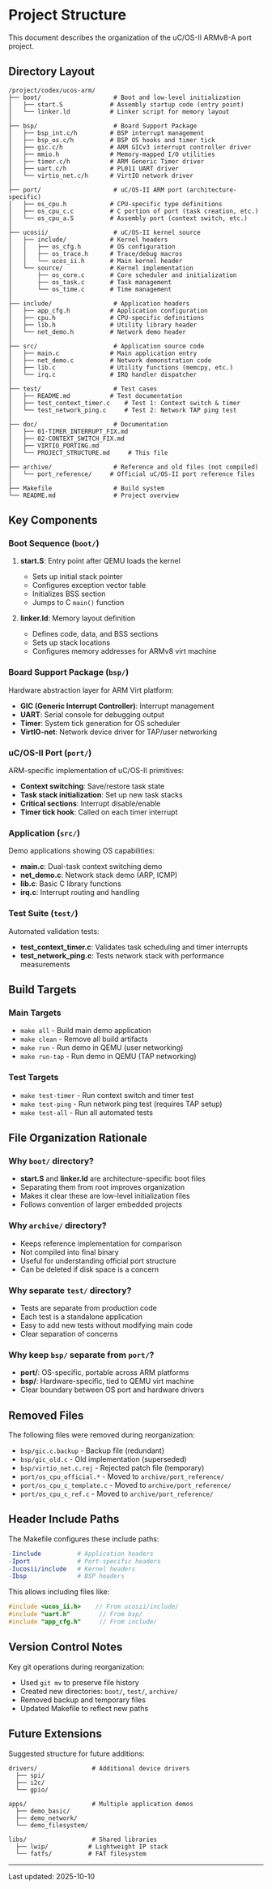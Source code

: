 # Project Structure

This document describes the organization of the uC/OS-II ARMv8-A port project.

## Directory Layout

```
/project/codex/ucos-arm/
├── boot/                    # Boot and low-level initialization
│   ├── start.S             # Assembly startup code (entry point)
│   └── linker.ld           # Linker script for memory layout
│
├── bsp/                     # Board Support Package
│   ├── bsp_int.c/h         # BSP interrupt management
│   ├── bsp_os.c/h          # BSP OS hooks and timer tick
│   ├── gic.c/h             # ARM GICv3 interrupt controller driver
│   ├── mmio.h              # Memory-mapped I/O utilities
│   ├── timer.c/h           # ARM Generic Timer driver
│   ├── uart.c/h            # PL011 UART driver
│   └── virtio_net.c/h      # VirtIO network driver
│
├── port/                    # uC/OS-II ARM port (architecture-specific)
│   ├── os_cpu.h            # CPU-specific type definitions
│   ├── os_cpu_c.c          # C portion of port (task creation, etc.)
│   └── os_cpu_a.S          # Assembly port (context switch, etc.)
│
├── ucosii/                  # uC/OS-II kernel source
│   ├── include/            # Kernel headers
│   │   ├── os_cfg.h        # OS configuration
│   │   ├── os_trace.h      # Trace/debug macros
│   │   └── ucos_ii.h       # Main kernel header
│   └── source/             # Kernel implementation
│       ├── os_core.c       # Core scheduler and initialization
│       ├── os_task.c       # Task management
│       └── os_time.c       # Time management
│
├── include/                 # Application headers
│   ├── app_cfg.h           # Application configuration
│   ├── cpu.h               # CPU-specific definitions
│   ├── lib.h               # Utility library header
│   └── net_demo.h          # Network demo header
│
├── src/                     # Application source code
│   ├── main.c              # Main application entry
│   ├── net_demo.c          # Network demonstration code
│   ├── lib.c               # Utility functions (memcpy, etc.)
│   └── irq.c               # IRQ handler dispatcher
│
├── test/                    # Test cases
│   ├── README.md           # Test documentation
│   ├── test_context_timer.c    # Test 1: Context switch & timer
│   └── test_network_ping.c     # Test 2: Network TAP ping test
│
├── doc/                     # Documentation
│   ├── 01-TIMER_INTERRUPT_FIX.md
│   ├── 02-CONTEXT_SWITCH_FIX.md
│   ├── VIRTIO_PORTING.md
│   └── PROJECT_STRUCTURE.md     # This file
│
├── archive/                 # Reference and old files (not compiled)
│   └── port_reference/     # Official uC/OS-II port reference files
│
├── Makefile                 # Build system
└── README.md                # Project overview
```

## Key Components

### Boot Sequence (`boot/`)

1. **start.S**: Entry point after QEMU loads the kernel
   - Sets up initial stack pointer
   - Configures exception vector table
   - Initializes BSS section
   - Jumps to C `main()` function

2. **linker.ld**: Memory layout definition
   - Defines code, data, and BSS sections
   - Sets up stack locations
   - Configures memory addresses for ARMv8 virt machine

### Board Support Package (`bsp/`)

Hardware abstraction layer for ARM Virt platform:

- **GIC (Generic Interrupt Controller)**: Interrupt management
- **UART**: Serial console for debugging output
- **Timer**: System tick generation for OS scheduler
- **VirtIO-net**: Network device driver for TAP/user networking

### uC/OS-II Port (`port/`)

ARM-specific implementation of uC/OS-II primitives:

- **Context switching**: Save/restore task state
- **Task stack initialization**: Set up new task stacks
- **Critical sections**: Interrupt disable/enable
- **Timer tick hook**: Called on each timer interrupt

### Application (`src/`)

Demo applications showing OS capabilities:

- **main.c**: Dual-task context switching demo
- **net_demo.c**: Network stack demo (ARP, ICMP)
- **lib.c**: Basic C library functions
- **irq.c**: Interrupt routing and handling

### Test Suite (`test/`)

Automated validation tests:

- **test_context_timer.c**: Validates task scheduling and timer interrupts
- **test_network_ping.c**: Tests network stack with performance measurements

## Build Targets

### Main Targets
- `make all` - Build main demo application
- `make clean` - Remove all build artifacts
- `make run` - Run demo in QEMU (user networking)
- `make run-tap` - Run demo in QEMU (TAP networking)

### Test Targets
- `make test-timer` - Run context switch and timer test
- `make test-ping` - Run network ping test (requires TAP setup)
- `make test-all` - Run all automated tests

## File Organization Rationale

### Why `boot/` directory?
- **start.S** and **linker.ld** are architecture-specific boot files
- Separating them from root improves organization
- Makes it clear these are low-level initialization files
- Follows convention of larger embedded projects

### Why `archive/` directory?
- Keeps reference implementation for comparison
- Not compiled into final binary
- Useful for understanding official port structure
- Can be deleted if disk space is a concern

### Why separate `test/` directory?
- Tests are separate from production code
- Each test is a standalone application
- Easy to add new tests without modifying main code
- Clear separation of concerns

### Why keep `bsp/` separate from `port/`?
- **port/**: OS-specific, portable across ARM platforms
- **bsp/**: Hardware-specific, tied to QEMU virt machine
- Clear boundary between OS port and hardware drivers

## Removed Files

The following files were removed during reorganization:

- `bsp/gic.c.backup` - Backup file (redundant)
- `bsp/gic_old.c` - Old implementation (superseded)
- `bsp/virtio_net.c.rej` - Rejected patch file (temporary)
- `port/os_cpu_official.*` - Moved to `archive/port_reference/`
- `port/os_cpu_c_template.c` - Moved to `archive/port_reference/`
- `port/os_cpu_c_ref.c` - Moved to `archive/port_reference/`

## Header Include Paths

The Makefile configures these include paths:

```makefile
-Iinclude          # Application headers
-Iport             # Port-specific headers
-Iucosii/include   # Kernel headers
-Ibsp              # BSP headers
```

This allows including files like:
```c
#include <ucos_ii.h>    // From ucosii/include/
#include "uart.h"        // From bsp/
#include "app_cfg.h"     // From include/
```

## Version Control Notes

Key git operations during reorganization:
- Used `git mv` to preserve file history
- Created new directories: `boot/`, `test/`, `archive/`
- Removed backup and temporary files
- Updated Makefile to reflect new paths

## Future Extensions

Suggested structure for future additions:

```
drivers/               # Additional device drivers
  ├── spi/
  ├── i2c/
  └── gpio/

apps/                  # Multiple application demos
  ├── demo_basic/
  ├── demo_network/
  └── demo_filesystem/

libs/                  # Shared libraries
  ├── lwip/           # Lightweight IP stack
  └── fatfs/          # FAT filesystem
```

---

Last updated: 2025-10-10
